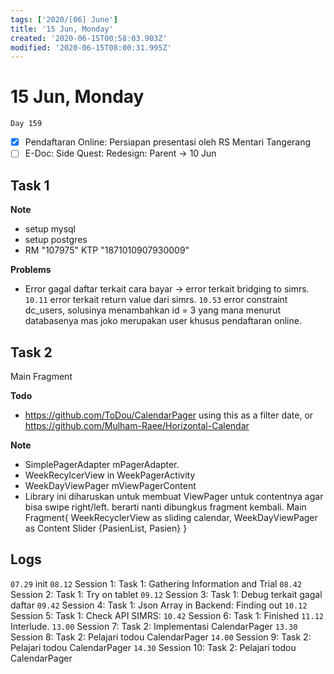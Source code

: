 ```yaml
---
tags: ['2020/[06] June']
title: '15 Jun, Monday'
created: '2020-06-15T00:58:03.903Z'
modified: '2020-06-15T08:00:31.995Z'
---
```


# 15 Jun, Monday

`Day 159` 

- [x] Pendaftaran Online: Persiapan presentasi oleh RS Mentari Tangerang
- [ ] E-Doc: Side Quest: Redesign: Parent -> 10 Jun

## Task 1
**Note**
- setup mysql
- setup postgres
- RM "107975" KTP "1871010907930009"

**Problems**
- Error gagal daftar terkait cara bayar -> error terkait bridging to simrs. `10.11` error terkait return value dari simrs. `10.53` error constraint dc_users, solusinya menambahkan id = 3 yang mana menurut databasenya mas joko merupakan user khusus pendaftaran online.

## Task 2 
Main Fragment

**Todo**
- https://github.com/ToDou/CalendarPager using this as a filter date, or https://github.com/Mulham-Raee/Horizontal-Calendar 

**Note**
- SimplePagerAdapter mPagerAdapter.
- WeekRecylcerView in WeekPagerActivity
- WeekDayViewPager mViewPagerContent
- Library ini diharuskan untuk membuat ViewPager untuk contentnya agar bisa swipe right/left. berarti nanti dibungkus fragment kembali. Main Fragment{ WeekRecyclerView as sliding calendar, WeekDayViewPager as Content Slider {PasienList, Pasien} }

## Logs
`07.29` init
`08.12` Session 1: Task 1: Gathering Information and Trial
`08.42` Session 2: Task 1: Try on tablet
`09.12` Session 3: Task 1: Debug terkait gagal daftar
`09.42` Session 4: Task 1: Json Array in Backend: Finding out
`10.12` Session 5: Task 1: Check API SIMRS:
`10.42` Session 6: Task 1: Finished 
`11.12` Interlude.
`13.00` Session 7: Task 2: Implementasi CalendarPager
`13.30` Session 8: Task 2: Pelajari todou CalendarPager
`14.00` Session 9: Task 2: Pelajari todou CalendarPager
`14.30` Session 10: Task 2: Pelajari todou CalendarPager
